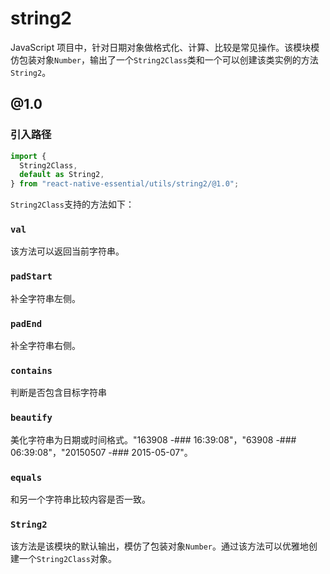 # string2

JavaScript 项目中，针对日期对象做格式化、计算、比较是常见操作。该模块模仿包装对象`Number`，输出了一个`String2Class`类和一个可以创建该类实例的方法`String2`。

## @1.0

### 引入路径

```js
import {
  String2Class,
  default as String2,
} from "react-native-essential/utils/string2/@1.0";
```

`String2Class`支持的方法如下：

### `val`

该方法可以返回当前字符串。

### `padStart`

补全字符串左侧。

### `padEnd`

补全字符串右侧。

### `contains`

判断是否包含目标字符串

### `beautify`

美化字符串为日期或时间格式。"163908  -### 16:39:08"，"63908  -### 06:39:08"，"20150507  -### 2015-05-07"。

### `equals`

和另一个字符串比较内容是否一致。

### `String2`

该方法是该模块的默认输出，模仿了包装对象`Number`。通过该方法可以优雅地创建一个`String2Class`对象。
